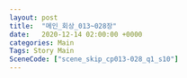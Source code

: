 ```yaml
---
layout: post
title:  "메인_회상_013~028장"
date:   2020-12-14 02:00:00 +0000
categories: Main
Tags: Story Main
SceneCode: ["scene_skip_cp013-028_q1_s10"]
---
```

